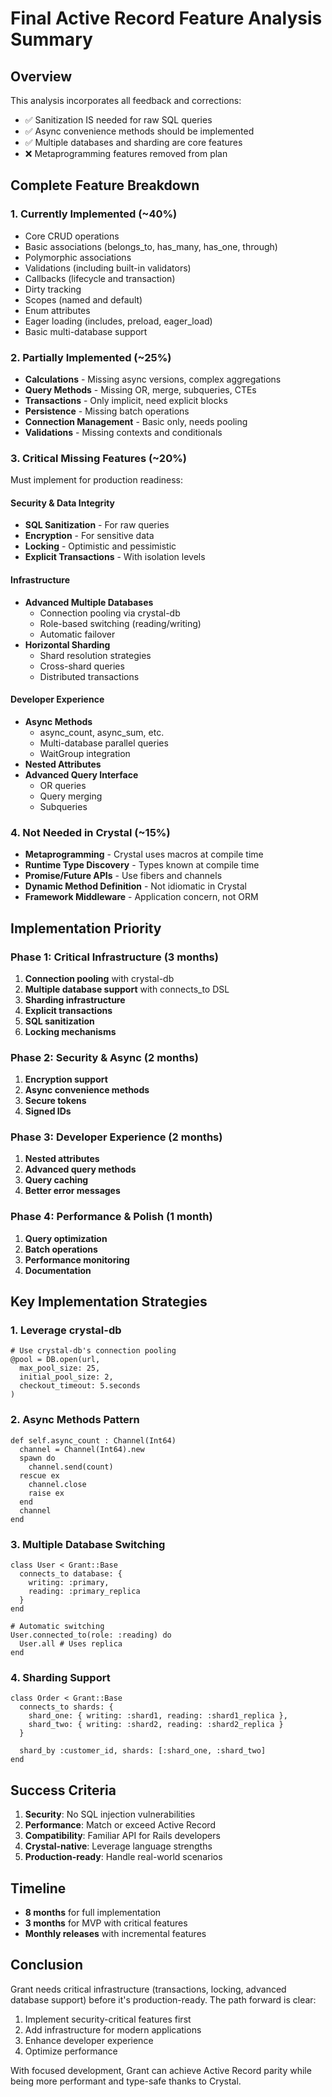 # Final Active Record Feature Analysis Summary

## Overview

This analysis incorporates all feedback and corrections:
- ✅ Sanitization IS needed for raw SQL queries
- ✅ Async convenience methods should be implemented  
- ✅ Multiple databases and sharding are core features
- ❌ Metaprogramming features removed from plan

## Complete Feature Breakdown

### 1. Currently Implemented (~40%)
- Core CRUD operations
- Basic associations (belongs_to, has_many, has_one, through)
- Polymorphic associations
- Validations (including built-in validators)
- Callbacks (lifecycle and transaction)
- Dirty tracking
- Scopes (named and default)
- Enum attributes
- Eager loading (includes, preload, eager_load)
- Basic multi-database support

### 2. Partially Implemented (~25%)
- **Calculations** - Missing async versions, complex aggregations
- **Query Methods** - Missing OR, merge, subqueries, CTEs
- **Transactions** - Only implicit, need explicit blocks
- **Persistence** - Missing batch operations
- **Connection Management** - Basic only, needs pooling
- **Validations** - Missing contexts and conditionals

### 3. Critical Missing Features (~20%)
Must implement for production readiness:

#### Security & Data Integrity
- **SQL Sanitization** - For raw queries
- **Encryption** - For sensitive data
- **Locking** - Optimistic and pessimistic
- **Explicit Transactions** - With isolation levels

#### Infrastructure  
- **Advanced Multiple Databases**
  - Connection pooling via crystal-db
  - Role-based switching (reading/writing)
  - Automatic failover
- **Horizontal Sharding**
  - Shard resolution strategies
  - Cross-shard queries
  - Distributed transactions

#### Developer Experience
- **Async Methods**
  - async_count, async_sum, etc.
  - Multi-database parallel queries
  - WaitGroup integration
- **Nested Attributes**
- **Advanced Query Interface**
  - OR queries
  - Query merging
  - Subqueries

### 4. Not Needed in Crystal (~15%)
- **Metaprogramming** - Crystal uses macros at compile time
- **Runtime Type Discovery** - Types known at compile time  
- **Promise/Future APIs** - Use fibers and channels
- **Dynamic Method Definition** - Not idiomatic in Crystal
- **Framework Middleware** - Application concern, not ORM

## Implementation Priority

### Phase 1: Critical Infrastructure (3 months)
1. **Connection pooling** with crystal-db
2. **Multiple database support** with connects_to DSL
3. **Sharding infrastructure**
4. **Explicit transactions**
5. **SQL sanitization**
6. **Locking mechanisms**

### Phase 2: Security & Async (2 months)
1. **Encryption support**
2. **Async convenience methods**
3. **Secure tokens**
4. **Signed IDs**

### Phase 3: Developer Experience (2 months)
1. **Nested attributes**
2. **Advanced query methods**
3. **Query caching**
4. **Better error messages**

### Phase 4: Performance & Polish (1 month)
1. **Query optimization**
2. **Batch operations**
3. **Performance monitoring**
4. **Documentation**

## Key Implementation Strategies

### 1. Leverage crystal-db
```crystal
# Use crystal-db's connection pooling
@pool = DB.open(url, 
  max_pool_size: 25,
  initial_pool_size: 2,
  checkout_timeout: 5.seconds
)
```

### 2. Async Methods Pattern
```crystal
def self.async_count : Channel(Int64)
  channel = Channel(Int64).new
  spawn do
    channel.send(count)
  rescue ex
    channel.close
    raise ex
  end
  channel
end
```

### 3. Multiple Database Switching
```crystal
class User < Grant::Base
  connects_to database: {
    writing: :primary,
    reading: :primary_replica
  }
end

# Automatic switching
User.connected_to(role: :reading) do
  User.all # Uses replica
end
```

### 4. Sharding Support
```crystal
class Order < Grant::Base
  connects_to shards: {
    shard_one: { writing: :shard1, reading: :shard1_replica },
    shard_two: { writing: :shard2, reading: :shard2_replica }
  }
  
  shard_by :customer_id, shards: [:shard_one, :shard_two]
end
```

## Success Criteria

1. **Security**: No SQL injection vulnerabilities
2. **Performance**: Match or exceed Active Record
3. **Compatibility**: Familiar API for Rails developers
4. **Crystal-native**: Leverage language strengths
5. **Production-ready**: Handle real-world scenarios

## Timeline

- **8 months** for full implementation
- **3 months** for MVP with critical features
- **Monthly releases** with incremental features

## Conclusion

Grant needs critical infrastructure (transactions, locking, advanced database support) before it's production-ready. The path forward is clear:

1. Implement security-critical features first
2. Add infrastructure for modern applications
3. Enhance developer experience
4. Optimize performance

With focused development, Grant can achieve Active Record parity while being more performant and type-safe thanks to Crystal.
